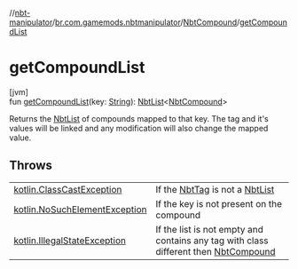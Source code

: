 //[nbt-manipulator](../../../index.md)/[br.com.gamemods.nbtmanipulator](../index.md)/[NbtCompound](index.md)/[getCompoundList](get-compound-list.md)

# getCompoundList

[jvm]\
fun [getCompoundList](get-compound-list.md)(key: [String](https://kotlinlang.org/api/latest/jvm/stdlib/kotlin/-string/index.html)): [NbtList](../-nbt-list/index.md)&lt;[NbtCompound](index.md)&gt;

Returns the [NbtList](../-nbt-list/index.md) of compounds mapped to that key. The tag and it's values will be linked and any modification will also change the mapped value.

## Throws

| | |
|---|---|
| [kotlin.ClassCastException](https://kotlinlang.org/api/latest/jvm/stdlib/kotlin/-class-cast-exception/index.html) | If the [NbtTag](../-nbt-tag/index.md) is not a [NbtList](../-nbt-list/index.md) |
| [kotlin.NoSuchElementException](https://kotlinlang.org/api/latest/jvm/stdlib/kotlin/-no-such-element-exception/index.html) | If the key is not present on the compound |
| [kotlin.IllegalStateException](https://kotlinlang.org/api/latest/jvm/stdlib/kotlin/-illegal-state-exception/index.html) | If the list is not empty and contains any tag with class different then [NbtCompound](index.md) |
